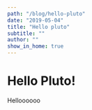 ```yaml
---
path: "/blog/hello-pluto"
date: "2019-05-04"
title: "Hello pluto"
subtitle: ""
author: ""
show_in_home: true
---
```


# Hello Pluto!

Helloooooo

